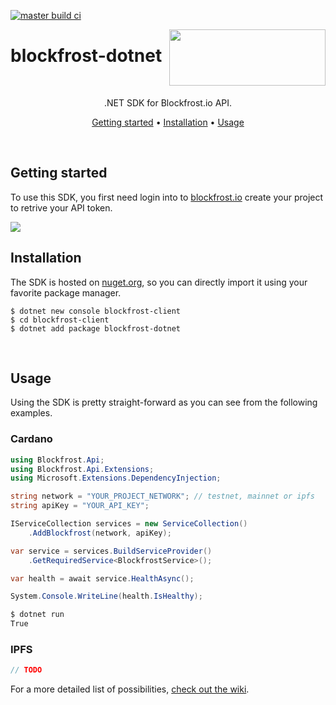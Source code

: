 [![master build ci](https://github.com/tweakch/blockfrost-dotnet/actions/workflows/dotnet.yml/badge.svg?branch=master)](https://github.com/tweakch/blockfrost-dotnet/actions/workflows/dotnet.yml)

<img src="https://blockfrost.io/images/logo.svg" width="250" align="right" height="90">

# blockfrost-dotnet

<br/>

<p align="center">.NET SDK for Blockfrost.io API.</p>
<p align="center">
  <a href="#getting-started">Getting started</a> •
  <a href="#installation">Installation</a> •
  <a href="#usage">Usage</a>
</p>
<br>

## Getting started

To use this SDK, you first need login into to [blockfrost.io](https://blockfrost.io) create your project to retrive your API token.

<img src="https://i.imgur.com/smY12ro.png">

<br/>

## Installation

The SDK is hosted on [nuget.org](https://www.nuget.org/packages/Blockfrost.Api), so you can directly import it using your favorite package manager.

```console
$ dotnet new console blockfrost-client
$ cd blockfrost-client
$ dotnet add package blockfrost-dotnet
```

<br/>

## Usage

Using the SDK is pretty straight-forward as you can see from the following examples.

### Cardano

```cs
using Blockfrost.Api;
using Blockfrost.Api.Extensions;
using Microsoft.Extensions.DependencyInjection;

string network = "YOUR_PROJECT_NETWORK"; // testnet, mainnet or ipfs
string apiKey = "YOUR_API_KEY";

IServiceCollection services = new ServiceCollection()
    .AddBlockfrost(network, apiKey);

var service = services.BuildServiceProvider()
    .GetRequiredService<BlockfrostService>();

var health = await service.HealthAsync();

System.Console.WriteLine(health.IsHealthy);
```

```sh
$ dotnet run
True
```

### IPFS

```cs
// TODO
```

For a more detailed list of possibilities, [check out the wiki](https://github.com/blockfrost/blockfrost-dotnet/wiki).

